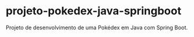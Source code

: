 # projeto-pokedex-java-springboot
Projeto de desenvolvimento de uma Pokédex em Java com Spring Boot.
